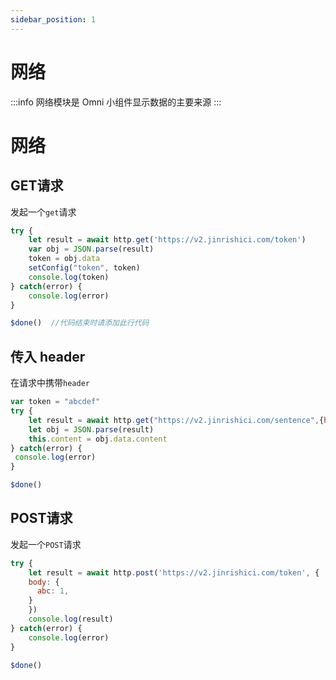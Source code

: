 ```yaml
---
sidebar_position: 1
---
```

# 网络
:::info
网络模块是 Omni 小组件显示数据的主要来源
:::
# 网络


## GET请求
发起一个```get```请求
```js
try {
    let result = await http.get('https://v2.jinrishici.com/token')
    var obj = JSON.parse(result)
    token = obj.data
    setConfig("token", token)
    console.log(token)
} catch(error) {
    console.log(error)
}

$done()  //代码结束时请添加此行代码
```

## 传入 header
在请求中携带```header```
```js
var token = "abcdef"
try {
    let result = await http.get("https://v2.jinrishici.com/sentence",{headers: {'X-User-Token':token}})
    let obj = JSON.parse(result)
    this.content = obj.data.content
} catch(error) {
 console.log(error)
}

$done()
```

## POST请求
发起一个```POST```请求
```js
try {
    let result = await http.post('https://v2.jinrishici.com/token', {
    body: {
      abc: 1,
    }
    })
    console.log(result)
} catch(error) {
    console.log(error)
}

$done()
```
